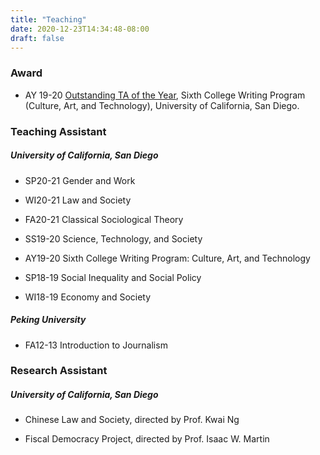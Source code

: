 ```yaml
---
title: "Teaching"
date: 2020-12-23T14:34:48-08:00
draft: false
---
```


### Award

* AY 19-20 [Outstanding TA of the Year](https://sociology.ucsd.edu/graduate/grad-announcements.html), Sixth College Writing Program (Culture, Art, and Technology), University of California, San Diego.

### Teaching Assistant

##### University of California, San Diego

* SP20-21 Gender and Work

* WI20-21 Law and Society

* FA20-21 Classical Sociological Theory

* SS19-20 Science, Technology, and Society

* AY19-20 Sixth College Writing Program: Culture, Art, and Technology

* SP18-19 Social Inequality and Social Policy

* WI18-19 Economy and Society

##### Peking University

* FA12-13 Introduction to Journalism

### Research Assistant

##### University of California, San Diego

* Chinese Law and Society, directed by Prof. Kwai Ng

* Fiscal Democracy Project, directed by Prof. Isaac W. Martin